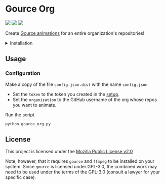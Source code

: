 <!--
 Copyright (c) 2023 Joseph Hale
 
 This Source Code Form is subject to the terms of the Mozilla Public
 License, v. 2.0. If a copy of the MPL was not distributed with this
 file, You can obtain one at http://mozilla.org/MPL/2.0/.
-->

# Gource Org

<!-- BADGES -->
[![](https://badgen.net/github/license/thehale/github-issue-import)](https://github.com/thehale/github-issue-import/blob/master/LICENSE)
[![](https://badgen.net/badge/icon/Sponsor/pink?icon=github&label)](https://github.com/sponsors/thehale)
[![](https://img.shields.io/badge/LinkedIn-thehale-0A66C2?logo=linkedin)](https://linkedin.com/in/thehale)

Create [Gource animations](https://gource.io/) for an entire organization's repositories!

<details>
    <summary>Installation</summary>

1. Install Python 3.8 or later
2. Create a virtual environment
    ```bash
    python -m venv .venv
    ```
3. [Activate the virtual environment](https://docs.python.org/3/library/venv.html#how-venvs-work)
    ```
    # bash
    source .venv/bin/activate
    # Windows (Powershell)
    .venv/Scripts/Activate.ps1
    # Windows (cmd)
    .venv/Scripts/activate.bat
    ```
4. Install dependencies
    ```
    pip install -r requirements.txt
    ```
5. Install `gource`
   ```
   # Ubuntu 20.04
   sudo apt install gource 
   ```
6. Install `ffmpeg`
   ```
   # Ubuntu 20.04
   sudo apt install ffmpeg
   ```
7. Create a GitHub Personal Access Token (classic) with the `repo` scope.

</details>


## Usage

### Configuration

Make a copy of the file `config.json.dist` with the name `config.json`.
 - Set the `token` to the token you created in the [setup](#setup).
 - Set the `organization` to the GitHub username of the org whose repos you want
  to animate.

Run the script
```
python gource_org.py
```

## License

This project is licensed under the [Mozilla Public License v2.0](./LICENSE)

Note, however, that it requires `gource` and `ffmpeg` to be installed on your
system. Since `gource` is licensed under GPL-3.0, the combined work may need to
be used under the terms of the GPL-3.0 (consult a lawyer for your specific
case).
